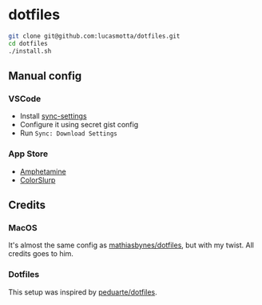 # dotfiles

```bash
git clone git@github.com:lucasmotta/dotfiles.git
cd dotfiles
./install.sh
```

## Manual config

### VSCode

- Install [sync-settings](https://marketplace.visualstudio.com/items?itemName=Shan.code-settings-sync)
- Configure it using secret gist config
- Run `Sync: Download Settings`

### App Store

- [Amphetamine](https://itunes.apple.com/app/amphetamine/id937984704?mt=12)
- [ColorSlurp](https://apps.apple.com/us/app/colorslurp/id1287239339?mt=12)

## Credits

### MacOS

It's almost the same config as [mathiasbynes/dotfiles](https://github.com/mathiasbynens/dotfiles), but with my twist. All credits goes to him.

### Dotfiles

This setup was inspired by [peduarte/dotfiles](https://github.com/peduarte/dotfiles).
